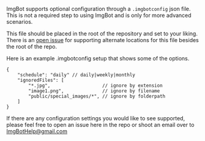ImgBot supports optional configuration through a `.imgbotconfig` json file.
This is not a required step to using ImgBot and is only for more advanced scenarios.

This file should be placed in the root of the repository and set to your liking.
There is an [open issue](https://github.com/dabutvin/ImgBot/issues/49) for supporting alternate locations for this file besides the root of the repo.

Here is an example .imgbotconfig setup that shows some of the options. 

```
{
    "schedule": "daily" // daily|weekly|monthly
    "ignoredFiles": [
        "*.jpg",                   // ignore by extension
        "image1.png",              // ignore by filename
        "public/special_images/*", // ignore by folderpath
    ]
}
```

If there are any configuration settings you would like to see supported,
please feel free to open an issue here in the repo or shoot an email over
to ImgBotHelp@gmail.com